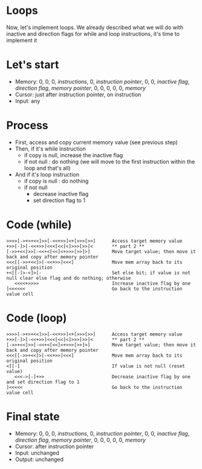 # Loops

Now, let's implement loops. We already described what we will do with inactive and direction flags for while and loop instructions, it's time to implement it

# Let's start

* Memory: 0, 0, 0, _instructions_, 0, _instruction pointer_, 0, 0, _inactive flag_, _direction flag_, _memory pointer_, 0, 0, 0, 0, 0, _memory_
* Cursor: just after instruction pointer, on instruction
* Input: any

# Process

* First, access and copy current memory value (see previous step)
* Then, if it's while instruction
  * if copy is null, increase the inactive flag
  * if not null : do nothing (we will move to the first instruction within the loop and that's all)
* And if it's loop instruction
  * if copy is null : do nothing
  * if not null
    * decrease inactive flag
    * set direction flag to 1

# Code (while)

```
>>>>[->+>+<<]>>[-<<+>>]<+[>>>[>>]      Access target memory value                   
+>>[-]>[-<<+>>]<<<[<<]<]>>>[>>]<       ** part 2 **
[->>+<<]>>[-<<+<[<<]<+>>>[>>]>]        Move target value; then move it back and copy after memory pointer
<<<[[->>+<<]>[-<<+>>]<<<]              Move mem array back to its original position
+<[[-]>-<]>[-                          Set else bit; if value is not null clear else flag and do nothing; otherwise                              
   <<<<+>>>>                           Increase inactive flag by one
]<<<<<<                                Go back to the instruction value cell
```

# Code (loop)

```
>>>>[->+>+<<]>>[-<<+>>]<+[>>>[>>]      Access target memory value                   
+>>[-]>[-<<+>>]<<<[<<]<]>>>[>>]<       ** part 2 **
[->>+<<]>>[-<<+<[<<]<+>>>[>>]>]        Move target value; then move it back and copy after memory pointer
<<<[[->>+<<]>[-<<+>>]<<<]              Move mem array back to its original position
<[[-]                                  If value is not null (reset value)
   <<<->[-]+>>                         Decrease inactive flag by one and set direction flag to 1
]<<<<<                                 Go back to the instruction value cell
```

# Final state

* Memory: 0, 0, 0, _instructions_, 0, _instruction pointer_, 0, 0, _inactive flag_, _direction flag_, _memory pointer_, 0, 0, 0, 0, 0, _memory_
* Cursor: after instruction pointer 
* Input: unchanged
* Output: unchanged
